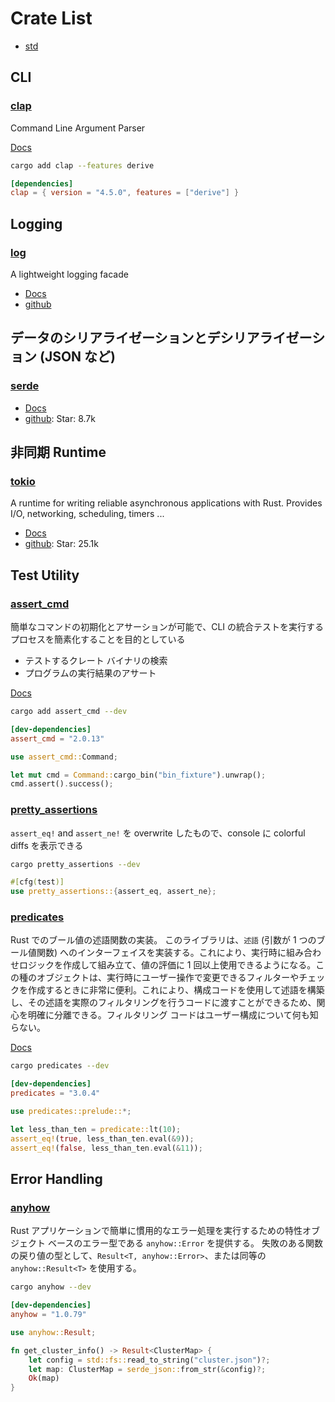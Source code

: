 # Crate List

- [std](https://doc.rust-lang.org/stable/std/)

## CLI

### [clap](https://crates.io/crates/clap)

Command Line Argument Parser

[Docs](https://docs.rs/clap/latest/clap/)

```sh
cargo add clap --features derive
```

```toml
[dependencies]
clap = { version = "4.5.0", features = ["derive"] }
```

## Logging

### [log](https://crates.io/crates/log)

A lightweight logging facade

- [Docs](https://docs.rs/log/latest/log/)
- [github](https://github.com/rust-lang/log/tree/master)

## データのシリアライゼーションとデシリアライゼーション (JSON など)

### [serde](https://crates.io/crates/serde)

- [Docs](https://serde.rs/)
- [github](https://github.com/serde-rs/serde): Star: 8.7k

## 非同期 Runtime

### [tokio](https://crates.io/crates/tokio)

A runtime for writing reliable asynchronous applications with Rust. Provides I/O, networking, scheduling, timers ...

- [Docs](https://tokio.rs/)
- [github](https://github.com/tokio-rs/tokio): Star: 25.1k

## Test Utility

### [assert_cmd](https://crates.io/crates/assert_cmd)

簡単なコマンドの初期化とアサーションが可能で、CLI の統合テストを実行するプロセスを簡素化することを目的としている

- テストするクレート バイナリの検索
- プログラムの実行結果のアサート

[Docs](https://docs.rs/assert_cmd/latest/assert_cmd/)

```sh
cargo add assert_cmd --dev
```

```toml
[dev-dependencies]
assert_cmd = "2.0.13"
```

```rs
use assert_cmd::Command;

let mut cmd = Command::cargo_bin("bin_fixture").unwrap();
cmd.assert().success();
```

### [pretty_assertions](https://crates.io/crates/pretty_assertions)

`assert_eq!` and `assert_ne!` を overwrite したもので、console に colorful diffs を表示できる

```sh
cargo pretty_assertions --dev
```

```rust
#[cfg(test)]
use pretty_assertions::{assert_eq, assert_ne};
```

### [predicates](https://crates.io/crates/predicates)

Rust でのブール値の述語関数の実装。
このライブラリは、`述語` (引数が 1 つのブール値関数) へのインターフェイスを実装する。これにより、実行時に組み合わせロジックを作成して組み立て、値の評価に 1 回以上使用できるようになる。この種のオブジェクトは、実行時にユーザー操作で変更できるフィルターやチェックを作成するときに非常に便利。これにより、構成コードを使用して述語を構築し、その述語を実際のフィルタリングを行うコードに渡すことができるため、関心を明確に分離できる。フィルタリング コードはユーザー構成について何も知らない。

[Docs](https://docs.rs/predicates/3.1.0/predicates/)

```sh
cargo predicates --dev
```

```toml
[dev-dependencies]
predicates = "3.0.4"
```

```rs
use predicates::prelude::*;

let less_than_ten = predicate::lt(10);
assert_eq!(true, less_than_ten.eval(&9));
assert_eq!(false, less_than_ten.eval(&11));
```

## Error Handling

### [anyhow](https://crates.io/crates/anyhow)

Rust アプリケーションで簡単に慣用的なエラー処理を実行するための特性オブジェクト ベースのエラー型である `anyhow::Error` を提供する。
失敗のある関数の戻り値の型として、`Result<T, anyhow::Error>`、または同等の `anyhow::Result<T>` を使用する。

```sh
cargo anyhow --dev
```

```toml
[dev-dependencies]
anyhow = "1.0.79"
```

```rs
use anyhow::Result;

fn get_cluster_info() -> Result<ClusterMap> {
    let config = std::fs::read_to_string("cluster.json")?;
    let map: ClusterMap = serde_json::from_str(&config)?;
    Ok(map)
}
```
